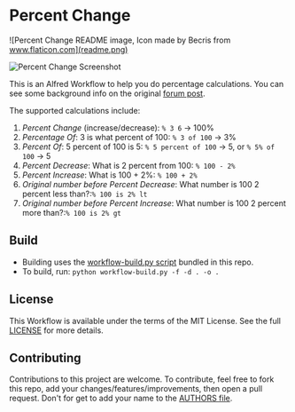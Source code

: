# Percent Change

![Percent Change README image, Icon made by Becris from www.flaticon.com](readme.png)

![Percent Change Screenshot](screenshot.png)

This is an Alfred Workflow to help you do percentage calculations. You can see some background info on the original [forum post](http://www.alfredforum.com/topic/4731-percent-change/).

The supported calculations include:

1. *Percent Change* (increase/decrease): `% 3 6` -> 100%
2. *Percentage Of*: 3 is what percent of 100: `% 3 of 100` -> 3%
3. *Percent Of*: 5 percent of 100 is 5: `% 5 percent of 100` -> 5, or `% 5% of 100` -> 5
4. *Percent Decrease*: What is 2 percent from 100: `% 100 - 2%`
5. *Percent Increase*: What is 100 + 2%: `% 100 + 2%`
6. *Original number before Percent Decrease*: What number is 100 2 percent less than?:`% 100 is 2% lt`
7. *Original number before Percent Increase*: What number is 100 2 percent more than?:`% 100 is 2% gt`

## Build

- Building uses the [workflow-build.py script](https://gist.github.com/AdamWagner/38228953422e830c4484e62ff116466a)
  bundled in this repo.
- To build, run: `python workflow-build.py -f -d . -o .`

## License

This Workflow is available under the terms of the MIT License. See the full [LICENSE](LICENSE.txt) for more details.

## Contributing

Contributions to this project are welcome. To contribute, feel free to fork this repo, add your changes/features/improvements, then open a pull request. Don't for get to add your name to the [AUTHORS file](AUTHORS.md).

